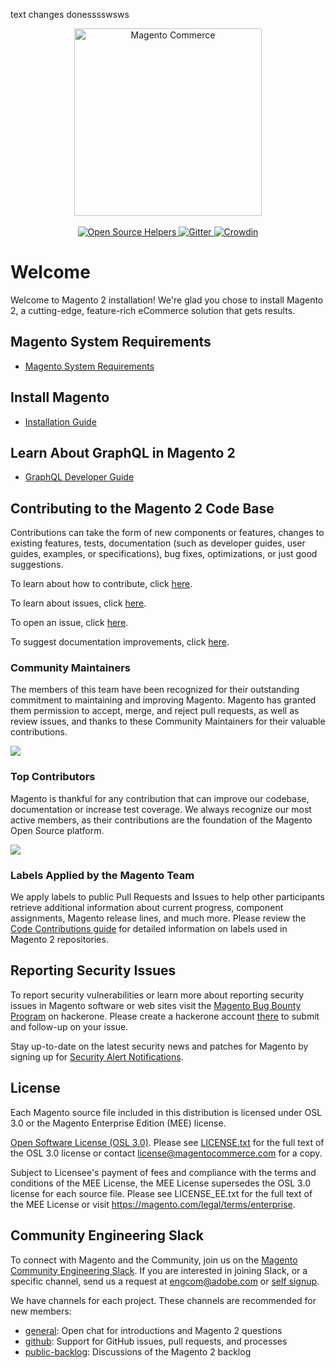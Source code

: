 text changes donesssswsws
<p align="center">
    <a href="https://magento.com">
        <img src="https://static.magento.com/sites/all/themes/magento/logo.svg" width="300px" alt="Magento Commerce" />
    </a>
    <br />
    <br />
    <a href="https://www.codetriage.com/magento/magento2">
        <img src="https://www.codetriage.com/magento/magento2/badges/users.svg" alt="Open Source Helpers" />
    </a>
    <a href="https://gitter.im/magento/magento2?utm_source=badge&utm_medium=badge&utm_campaign=pr-badge">
        <img src="https://badges.gitter.im/Join%20Chat.svg" alt="Gitter" />
    </a>
    <a href="https://crowdin.com/project/magento-2">
        <img src="https://d322cqt584bo4o.cloudfront.net/magento-2/localized.svg" alt="Crowdin" />
    </a>
</p>

# Welcome

Welcome to Magento 2 installation! We're glad you chose to install Magento 2, a cutting-edge, feature-rich eCommerce solution that gets results.

## Magento System Requirements

* [Magento System Requirements](https://devdocs.magento.com/guides/v2.4/install-gde/system-requirements.html)

## Install Magento

* [Installation Guide](https://devdocs.magento.com/guides/v2.4/install-gde/bk-install-guide.html)

## Learn About GraphQL in Magento 2

* [GraphQL Developer Guide](https://devdocs.magento.com/guides/v2.4/graphql/index.html)

## Contributing to the Magento 2 Code Base

Contributions can take the form of new components or features, changes to existing features, tests, documentation (such as developer guides, user guides, examples, or specifications), bug fixes, optimizations, or just good suggestions.

To learn about how to contribute, click [here][1].

To learn about issues, click [here][2].

To open an issue, click [here][3].

To suggest documentation improvements, click [here][4].

[1]: https://devdocs.magento.com/contributor-guide/contributing.html
[2]: https://devdocs.magento.com/contributor-guide/contributing.html#report
[3]: https://github.com/magento/magento2/issues
[4]: https://devdocs.magento.com

### Community Maintainers

The members of this team have been recognized for their outstanding commitment to maintaining and improving Magento. Magento has granted them permission to accept, merge, and reject pull requests, as well as review issues, and thanks to these Community Maintainers for their valuable contributions.

[![](https://raw.githubusercontent.com/wiki/magento/magento2/images/maintainers.png)](https://magento.com/magento-contributors#maintainers)

### Top Contributors

Magento is thankful for any contribution that can improve our codebase, documentation or increase test coverage. We always recognize our most active members, as their contributions are the foundation of the Magento Open Source platform.

[![](https://raw.githubusercontent.com/wiki/magento/magento2/images/contributors.png)](https://magento.com/magento-contributors)

### Labels Applied by the Magento Team

We apply labels to public Pull Requests and Issues to help other participants retrieve additional information about current progress, component assignments, Magento release lines, and much more.
Please review the [Code Contributions guide](https://devdocs.magento.com/contributor-guide/contributing.html#labels) for detailed information on labels used in Magento 2 repositories.

## Reporting Security Issues

To report security vulnerabilities or learn more about reporting security issues in Magento software or web sites visit the [Magento Bug Bounty Program](https://hackerone.com/magento) on hackerone. Please create a hackerone account [there](https://hackerone.com/magento) to submit and follow-up on your issue.

Stay up-to-date on the latest security news and patches for Magento by signing up for [Security Alert Notifications](https://magento.com/security/sign-up).

## License

Each Magento source file included in this distribution is licensed under OSL 3.0 or the Magento Enterprise Edition (MEE) license.

[Open Software License (OSL 3.0)](https://opensource.org/licenses/osl-3.0.php).
Please see [LICENSE.txt](https://github.com/magento/magento2/blob/2.4-develop/LICENSE.txt) for the full text of the OSL 3.0 license or contact license@magentocommerce.com for a copy.

Subject to Licensee's payment of fees and compliance with the terms and conditions of the MEE License, the MEE License supersedes the OSL 3.0 license for each source file.
Please see LICENSE_EE.txt for the full text of the MEE License or visit <https://magento.com/legal/terms/enterprise>.

## Community Engineering Slack

To connect with Magento and the Community, join us on the [Magento Community Engineering Slack](https://magentocommeng.slack.com). If you are interested in joining Slack, or a specific channel, send us a request at [engcom@adobe.com](mailto:engcom@adobe.com) or [self signup](https://opensource.magento.com/slack).

We have channels for each project. These channels are recommended for new members:

* [general](https://magentocommeng.slack.com/archives/C4YS78WE6): Open chat for introductions and Magento 2 questions
* [github](https://magentocommeng.slack.com/archives/C7KB93M32): Support for GitHub issues, pull requests, and processes
* [public-backlog](https://magentocommeng.slack.com/archives/CCV3J3RV5): Discussions of the Magento 2 backlog
